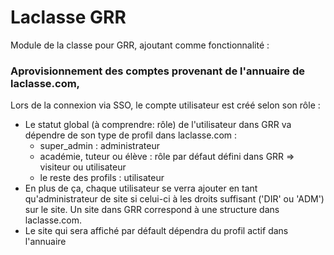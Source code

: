 # Laclasse GRR 

Module de la classe pour GRR, ajoutant comme fonctionnalité :

### Aprovisionnement des comptes provenant de l'annuaire de laclasse.com,
 
Lors de la connexion via SSO, le compte utilisateur est créé selon son rôle : 
* Le statut global (à comprendre: rôle) de l'utilisateur dans GRR va dépendre de son type de profil dans laclasse.com :
    * super_admin : administrateur 
    * académie, tuteur ou élève : rôle par défaut défini dans GRR => visiteur ou utilisateur
    * le reste des profils : utilisateur
* En plus de ça, chaque utilisateur se verra ajouter en tant qu'administrateur de site si celui-ci à les droits suffisant ('DIR' ou 'ADM') sur le site. Un site dans GRR correspond à une structure dans laclasse.com.
* Le site qui sera affiché par défault dépendra du profil actif dans l'annuaire